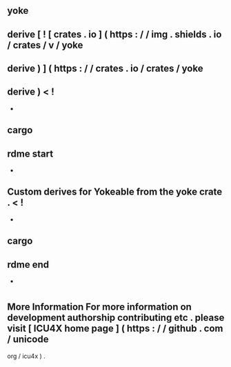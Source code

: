 #
yoke
-
derive
[
!
[
crates
.
io
]
(
https
:
/
/
img
.
shields
.
io
/
crates
/
v
/
yoke
-
derive
)
]
(
https
:
/
/
crates
.
io
/
crates
/
yoke
-
derive
)
<
!
-
-
cargo
-
rdme
start
-
-
>
Custom
derives
for
Yokeable
from
the
yoke
crate
.
<
!
-
-
cargo
-
rdme
end
-
-
>
#
#
More
Information
For
more
information
on
development
authorship
contributing
etc
.
please
visit
[
ICU4X
home
page
]
(
https
:
/
/
github
.
com
/
unicode
-
org
/
icu4x
)
.
